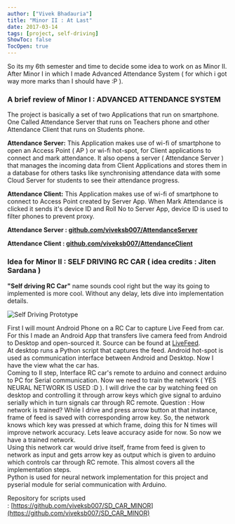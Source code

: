 ```yaml
---
author: ["Vivek Bhadauria"]
title: "Minor II : At Last"
date: 2017-03-14
tags: [project, self-driving]
ShowToc: false
TocOpen: true
---
```


So its my 6th semester and time to decide some idea to work on as Minor II. After Minor I in which I made Advanced Attendance System ( for which i got way more marks than I should have :P ).

### A brief review of Minor I : **ADVANCED ATTENDANCE SYSTEM**
The project is basically a set of two Applications that run on smartphone. One Called Attendance Server that runs on Teachers phone and other Attendance Client that runs on Students phone.

**Attendance Server:** This Application makes use of wi-fi of smartphone to open an Access Point ( AP ) or wi-fi hot-spot, for Client applications to connect and mark attendance. It also opens a server ( Attendance Server ) that manages the incoming data from Client Applications and stores them in a database for others tasks like synchronising attendance data with some Cloud Server for students to see their attendance progress.

**Attendance Client:** This Application makes use of wi-fi of smartphone to connect to Access Point created by Server App. When Mark Attendance is clicked it sends it's device ID and Roll No to Server App, device ID is used to filter phones to prevent proxy.

**Attendance Server : [github.com/viveksb007/AttendanceServer](https://github.com/viveksb007/AttendanceServer)**

**Attendance Client : [github.com/viveksb007/AttendanceClient](https://github.com/viveksb007/AttendanceClient)**

### Idea for Minor II : **SELF DRIVING RC CAR** ( idea credits : Jiten Sardana )<br/>
**"Self driving RC Car"** name sounds cool right but the way its going to implemented is more cool. Without any delay, lets dive into implementation details.

![Self Driving Prototype](/img/projects/self_driving_prototype.png)

First I will mount Android Phone on a RC Car to capture Live Feed from car. For this I made an Android App that transfers live camera feed from Android to Desktop and open-sourced it. Source can be found at [LiveFeed](https://github.com/viveksb007/LiveFeed).<br/>
At desktop runs a Python script that captures the feed. Android hot-spot is used as communication interface between Android and Desktop. Now I have the view what the car has.<br/>
Coming to II step, Interface RC car's remote to arduino and connect arduino to PC for Serial communication. Now we need to train the network ( YES NEURAL NETWORK IS USED :D ). I will drive the car by watching feed on desktop and controlling it through arrow keys which give signal to arduino serially which in turn signals car through RC remote. Question : How network is trained? While I drive and press arrow button at that instance, frame of feed is saved with corresponding arrow key. So, the network knows which key was pressed at which frame, doing this for N times will improve network accuracy. Lets leave accuracy aside for now. So now we have a trained network.<br/>
Using this network car would drive itself, frame from feed is given to network as input and gets arrow key as output which is given to arduino which controls car through RC remote. This almost covers all the implementation steps.<br/>
Python is used for neural network implementation for this project and pyserial module for serial communication with Arduino.

Repository for scripts used : [https://github.com/viveksb007/SD_CAR_MINOR](https://github.com/viveksb007/SD_CAR_MINOR)
